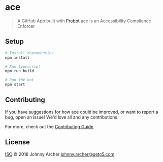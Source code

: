# ace

> A GitHub App built with [Probot](https://github.com/probot/probot) ace is an Accessibility Compliance Enforcer

## Setup

```sh
# Install dependencies
npm install

# Run typescript
npm run build

# Run the bot
npm start
```

## Contributing

If you have suggestions for how ace could be improved, or want to report a bug, open an issue! We'd love all and any contributions.

For more, check out the [Contributing Guide](CONTRIBUTING.md).

## License

[ISC](LICENSE) © 2018 Johnny Archer <johnny.archer@getg5.com>
